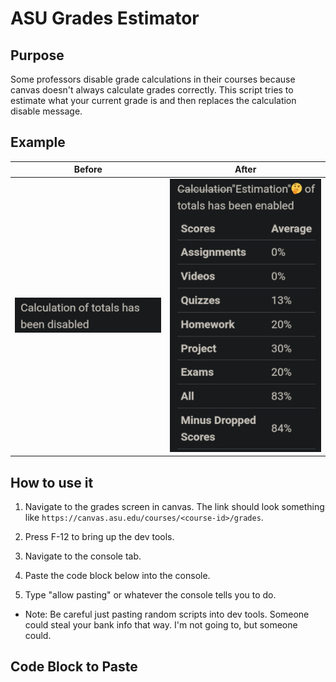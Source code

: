 # ASU Grades Estimator
## Purpose
Some professors disable grade calculations in their courses because canvas doesn't always calculate grades correctly. This script tries to estimate what your current grade is and then replaces the calculation disable message.
## Example
| Before   | After    |
|--------------- | --------------- |
| ![Before](./before.png)    | ![After](./after.png)    |
## How to use it
1. Navigate to the grades screen in canvas. The link should look something like `https://canvas.asu.edu/courses/<course-id>/grades`.

2. Press F-12 to bring up the dev tools.
3. Navigate to the console tab.
4. Paste the code block below into the console.
5. Type "allow pasting" or whatever the console tells you to do.
* Note: Be careful just pasting random scripts into dev tools. Someone could steal your bank info that way. I'm not going to, but someone could.

## Code Block to Paste
```javascript:getGrades.js

```
